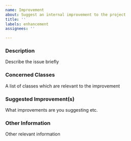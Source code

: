 ```yaml
---
name: Improvement
about: Suggest an internal improvement to the project
title: ''
labels: enhancement
assignees: ''

---
```


### Description
Describe the issue briefly

### Concerned Classes
A list of classes which are relevant to the improvement

### Suggested Improvement(s)
What improvements are you suggesting etc.

### Other Information
Other relevant information
